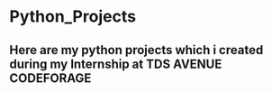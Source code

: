 # Python_Projects
## Here are my python projects which i created during my Internship at TDS AVENUE CODEFORAGE
